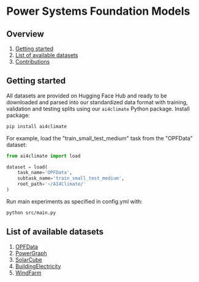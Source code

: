 # Power Systems Foundation Models

## Overview

1. [Getting started](#getting-started)
2. [List of available datasets](#list-of-available-datasets)
3. [Contributions](docs/contributions.md)


## Getting started

All datasets are provided on Hugging Face Hub and ready to be downloaded and 
parsed into our standardized data format with training, validation and testing 
splits using our `ai4climate` Python package. Install package:

```bash
pip install ai4climate
```

For example, load the "train_small_test_medium" task from the "OPFData" dataset:
```Python
from ai4climate import load

dataset = load(
    task_name='OPFData', 
    subtask_name='train_small_test_medium',
    root_path='~/AI4Climate/'
)
```

Run main experiments as specified in config.yml with:
```bash
python src/main.py
```

## List of available datasets

1. [OPFData](docs/opfdata.md)
2. [PowerGraph](docs/powergraph.md)
3. [SolarCube](docs/solarcube.md)
4. [BuildingElectricity](docs/buildingelectricity.md)
5. [WindFarm](docs/windfarm.md)
